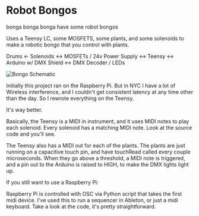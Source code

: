 # Robot Bongos

bonga bonga bonga
have some robot bongos

Uses a Teensy LC, some MOSFETS, some plants, and some solenoids to make a robotic bongo that you control with plants. 

Drums <- Solenoids <-> MOSFETs / 24v Power Supply <-> Teensy <-> Arduino w/ DMX Shield <-> DMX Decoder / LEDs

![Bongo Schematic](https://s3-us-west-2.amazonaws.com/kpkaiser/robotBongoSchematic.png)

Initially this project ran on the Raspberry Pi. But in NYC I have a lot of Wireless interference, and I couldn't get consistent latency at any time other than the day. So I rewrote everything on the Teensy.

It's way better.

Basically, the Teensy is a MIDI in instrument, and it uses MIDI notes to play each solenoid. Every solenoid has a matching MIDI note. Look at the source code and you'll see.

The Teensy also has a MIDI out for each of the plants. The plants are just running on a capacitive touch pin, and have touchRead called every couple microseconds. When they go above a threshold, a MIDI note is triggered, and a pin out to the Arduino is raised to HIGH, to make the DMX lights light up.


If you still want to use a Raspberry Pi:

Raspberry Pi is controlled with OSC via Python script that takes the first midi device. I've used this to run a sequencer in Ableton, or just a midi keyboard. Take a look at the code, it's pretty straightforward.




